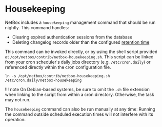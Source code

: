 # Housekeeping

NetBox includes a `housekeeping` management command that should be run nightly. This command handles:

* Clearing expired authentication sessions from the database
* Deleting changelog records older than the configured [retention time](../configuration/optional-settings.md#changelog_retention)

This command can be invoked directly, or by using the shell script provided at `/opt/netbox/contrib/netbox-housekeeping.sh`. This script can be linked from your cron scheduler's daily jobs directory (e.g. `/etc/cron.daily`) or referenced directly within the cron configuration file.

```shell
ln -s /opt/netbox/contrib/netbox-housekeeping.sh /etc/cron.daily/netbox-housekeeping
```

!!! note
    On Debian-based systems, be sure to omit the `.sh` file extension when linking to the script from within a cron directory. Otherwise, the task may not run.

The `housekeeping` command can also be run manually at any time: Running the command outside scheduled execution times will not interfere with its operation.
